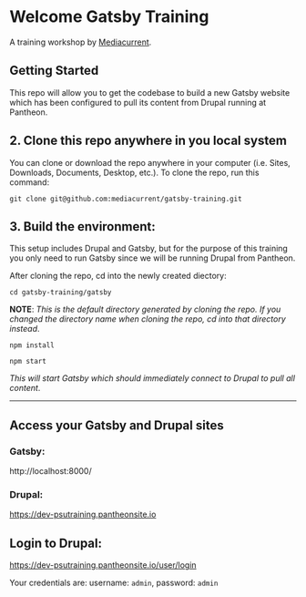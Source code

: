 # Welcome Gatsby Training
A training workshop by [Mediacurrent](https://mediacurrent.com).

## Getting Started
This repo will allow you to get the codebase to build a new Gatsby website which has been configured to pull its content from Drupal running at Pantheon.
<!-- This repo includes everything you need to set up a [Lando-based](https://docs.devwithlando.io/) environment.  Lando is a free, open source, cross-platform, local development environment tool built on Docker container technology. -->

<!-- ### Prerequisites
* Lando and Docker
* macOS 10.13 or later \(May need to install command line tools\)
* Windows 10 Pro+ \(or equivalent\) with Hyper-V running
* Linux \(with kernel version 4.x or higher\)

[See the full requirements](https://docs.lando.dev/basics/installation.html#system-requirements).


## 1. Install Lando and Docker

Follow the instructions below to setup your local dev environment.

* [Install Lando and Docker](https://github.com/lando/lando/releases) (Select latest version) -->


## 2. Clone this repo anywhere in you local system
You can clone or download the repo anywhere in your computer (i.e. Sites, Downloads, Documents, Desktop, etc.).  To clone the repo, run this command:

```
git clone git@github.com:mediacurrent/gatsby-training.git
```

## 3. Build the environment:
This setup includes Drupal and Gatsby, but for the purpose of this training you only need to run Gatsby since we will be running Drupal from Pantheon.

<!-- **WINDOWS USERS:**  Use Power Shell to run all commands. -->

After cloning the repo, cd into the newly created diectory:
```
cd gatsby-training/gatsby
```
**NOTE**: _This is the default directory generated by cloning the repo.  If you changed the directory name when cloning the repo, cd into that directory instead_.

```
npm install
```
```
npm start
```
<!-- ```
lando start
```
_This will set up the Docker containers needed by Gatsby_.

```
cd gatsby
```
```
lando npm install
``` -->
<!-- ```
lando npm start
``` -->
_This will start Gatsby which should immediately connect to Drupal to pull all content_.

---

## Access your Gatsby and Drupal sites

### Gatsby:
http://localhost:8000/

### Drupal:
https://dev-psutraining.pantheonsite.io

## Login to Drupal:
https://dev-psutraining.pantheonsite.io/user/login

Your credentials are:  username: `admin`, password: `admin`
